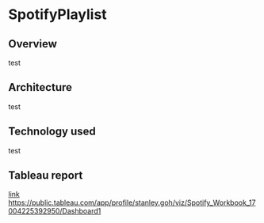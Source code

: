 # SpotifyPlaylist

## Overview
test

## Architecture
test

## Technology used
test

## Tableau report
[link](https://public.tableau.com/app/profile/stanley.goh/viz/Spotify_Workbook_17004225392950/Dashboard1) https://public.tableau.com/app/profile/stanley.goh/viz/Spotify_Workbook_17004225392950/Dashboard1



